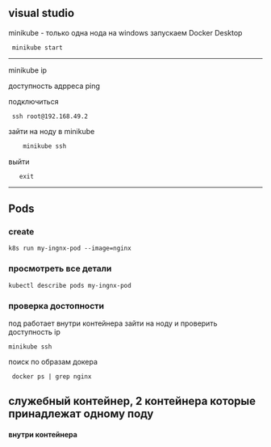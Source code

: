  
## visual studio 
minikube - только одна нода 
на windows запускаем  Docker Desktop

```
 minikube start
```


----- 
minikube ip 

доступность адрреса 
ping 

подключиться 
```
 ssh root@192.168.49.2
```

зайти на ноду в minikube
```bash
	minikube ssh
```

выйти
```
   exit
``` 
-----------------------------------------

## Pods 
### create 
```
k8s run my-ingnx-pod --image=nginx
```
### просмотреть все детали 
```
kubectl describe pods my-ingnx-pod
```
### проверка достопности

под работает внутри контейнера 
зайти на ноду и проверить доступность ip
```
minikube ssh 
```
 
 поиск по образам докера
``` 
 docker ps | grep nginx 
```
служебный контейнер, 2 контейнера которые принадлежат одному поду 
--
#### внутри контейнера 